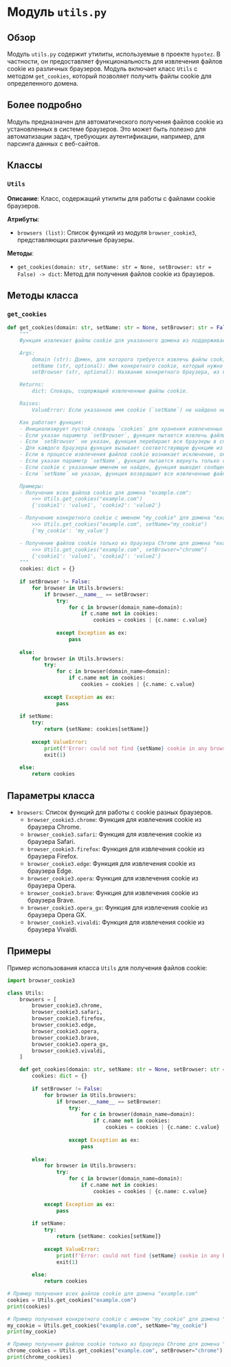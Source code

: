 # Модуль `utils.py`

## Обзор

Модуль `utils.py` содержит утилиты, используемые в проекте `hypotez`. В частности, он предоставляет функциональность для извлечения файлов cookie из различных браузеров. Модуль включает класс `Utils` с методом `get_cookies`, который позволяет получить файлы cookie для определенного домена.

## Более подробно

Модуль предназначен для автоматического получения файлов cookie из установленных в системе браузеров. Это может быть полезно для автоматизации задач, требующих аутентификации, например, для парсинга данных с веб-сайтов.

## Классы

### `Utils`

**Описание**: Класс, содержащий утилиты для работы с файлами cookie браузеров.

**Атрибуты**:
- `browsers (list)`: Список функций из модуля `browser_cookie3`, представляющих различные браузеры.

**Методы**:
- `get_cookies(domain: str, setName: str = None, setBrowser: str = False) -> dict`: Метод для получения файлов cookie из браузеров.

## Методы класса

### `get_cookies`

```python
def get_cookies(domain: str, setName: str = None, setBrowser: str = False) -> dict:
    """
    Функция извлекает файлы cookie для указанного домена из поддерживаемых браузеров.

    Args:
        domain (str): Домен, для которого требуется извлечь файлы cookie.
        setName (str, optional): Имя конкретного cookie, который нужно извлечь. По умолчанию `None`.
        setBrowser (str, optional): Название конкретного браузера, из которого нужно извлечь файлы cookie. По умолчанию `False`.

    Returns:
        dict: Словарь, содержащий извлеченные файлы cookie.

    Raises:
        ValueError: Если указанное имя cookie (`setName`) не найдено ни в одном браузере.

    Как работает функция:
    - Инициализирует пустой словарь `cookies` для хранения извлеченных файлов cookie.
    - Если указан параметр `setBrowser`, функция пытается извлечь файлы cookie только из указанного браузера.
    - Если `setBrowser` не указан, функция перебирает все браузеры в списке `Utils.browsers` и пытается извлечь файлы cookie из каждого.
    - Для каждого браузера функция вызывает соответствующую функцию из `browser_cookie3` для получения файлов cookie для указанного домена.
    - Если в процессе извлечения файлов cookie возникает исключение, оно игнорируется.
    - Если указан параметр `setName`, функция пытается вернуть только cookie с указанным именем.
    - Если cookie с указанным именем не найден, функция выводит сообщение об ошибке и завершает работу.
    - Если `setName` не указан, функция возвращает все извлеченные файлы cookie в виде словаря.

    Примеры:
    - Получение всех файлов cookie для домена "example.com":
        >>> Utils.get_cookies("example.com")
        {'cookie1': 'value1', 'cookie2': 'value2'}

    - Получение конкретного cookie с именем "my_cookie" для домена "example.com":
        >>> Utils.get_cookies("example.com", setName="my_cookie")
        {'my_cookie': 'my_value'}

    - Получение файлов cookie только из браузера Chrome для домена "example.com":
        >>> Utils.get_cookies("example.com", setBrowser="chrome")
        {'cookie1': 'value1', 'cookie2': 'value2'}
    """
    cookies: dict = {}
    
    if setBrowser != False:
        for browser in Utils.browsers:
            if browser.__name__ == setBrowser:
                try:
                    for c in browser(domain_name=domain):
                        if c.name not in cookies:
                            cookies = cookies | {c.name: c.value} 
                
                except Exception as ex:
                    pass
    
    else:
        for browser in Utils.browsers:
            try:
                for c in browser(domain_name=domain):
                    if c.name not in cookies:
                        cookies = cookies | {c.name: c.value} 
            
            except Exception as ex:
                pass
    
    if setName:
        try:
            return {setName: cookies[setName]}
        
        except ValueError:
            print(f'Error: could not find {setName} cookie in any browser.')
            exit(1)
    
    else:
        return cookies
```

## Параметры класса

- `browsers`: Список функций для работы с cookie разных браузеров.
    - `browser_cookie3.chrome`: Функция для извлечения cookie из браузера Chrome.
    - `browser_cookie3.safari`: Функция для извлечения cookie из браузера Safari.
    - `browser_cookie3.firefox`: Функция для извлечения cookie из браузера Firefox.
    - `browser_cookie3.edge`: Функция для извлечения cookie из браузера Edge.
    - `browser_cookie3.opera`: Функция для извлечения cookie из браузера Opera.
    - `browser_cookie3.brave`: Функция для извлечения cookie из браузера Brave.
    - `browser_cookie3.opera_gx`: Функция для извлечения cookie из браузера Opera GX.
    - `browser_cookie3.vivaldi`: Функция для извлечения cookie из браузера Vivaldi.

## Примеры

Пример использования класса `Utils` для получения файлов cookie:

```python
import browser_cookie3

class Utils:
    browsers = [
        browser_cookie3.chrome,
        browser_cookie3.safari,
        browser_cookie3.firefox,
        browser_cookie3.edge,
        browser_cookie3.opera,
        browser_cookie3.brave,
        browser_cookie3.opera_gx,
        browser_cookie3.vivaldi,
    ]

    def get_cookies(domain: str, setName: str = None, setBrowser: str = False) -> dict:
        cookies: dict = {}
        
        if setBrowser != False:
            for browser in Utils.browsers:
                if browser.__name__ == setBrowser:
                    try:
                        for c in browser(domain_name=domain):
                            if c.name not in cookies:
                                cookies = cookies | {c.name: c.value} 
                    
                    except Exception as ex:
                        pass
        
        else:
            for browser in Utils.browsers:
                try:
                    for c in browser(domain_name=domain):
                        if c.name not in cookies:
                            cookies = cookies | {c.name: c.value} 
            
            except Exception as ex:
                pass
        
        if setName:
            try:
                return {setName: cookies[setName]}
            
            except ValueError:
                print(f'Error: could not find {setName} cookie in any browser.')
                exit(1)
        
        else:
            return cookies

# Пример получения всех файлов cookie для домена "example.com"
cookies = Utils.get_cookies("example.com")
print(cookies)

# Пример получения конкретного cookie с именем "my_cookie" для домена "example.com"
my_cookie = Utils.get_cookies("example.com", setName="my_cookie")
print(my_cookie)

# Пример получения файлов cookie только из браузера Chrome для домена "example.com"
chrome_cookies = Utils.get_cookies("example.com", setBrowser="chrome")
print(chrome_cookies)